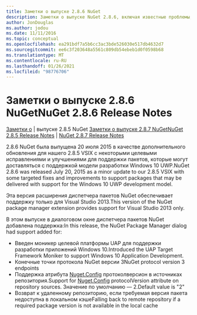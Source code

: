 ```yaml
---
title: Заметки о выпуске 2.8.6 NuGet
description: Заметки о выпуске NuGet 2.8.6, включая известные проблемы, исправления ошибок, добавленные функции и DCR.
author: JonDouglas
ms.author: jodou
ms.date: 11/11/2016
ms.topic: conceptual
ms.openlocfilehash: ea291bdf7a5b6cc3ac3bde526030e517db4632d7
ms.sourcegitcommit: ee6c3f203648a5561c809db54ebeb1d0f0598b68
ms.translationtype: MT
ms.contentlocale: ru-RU
ms.lasthandoff: 01/26/2021
ms.locfileid: "98776706"
---
```

# <a name="nuget-286-release-notes"></a><span data-ttu-id="c6377-103">Заметки о выпуске 2.8.6 NuGet</span><span class="sxs-lookup"><span data-stu-id="c6377-103">NuGet 2.8.6 Release Notes</span></span>

<span data-ttu-id="c6377-104">[Заметки о](../release-notes/nuget-2.8.5.md)  |  выпуске 2.8.5 NuGet [Заметки о выпуске 2.8.7 NuGet](../release-notes/nuget-2.8.7.md)</span><span class="sxs-lookup"><span data-stu-id="c6377-104">[NuGet 2.8.5 Release Notes](../release-notes/nuget-2.8.5.md) | [NuGet 2.8.7 Release Notes](../release-notes/nuget-2.8.7.md)</span></span>

<span data-ttu-id="c6377-105">2.8.6 NuGet была выпущена 20 июля 2015 в качестве дополнительного обновления для нашего 2.8.5 VSIX с некоторыми целевыми исправлениями и улучшениями для поддержки пакетов, которые могут доставляться с поддержкой модели разработки Windows 10 UWP.</span><span class="sxs-lookup"><span data-stu-id="c6377-105">NuGet 2.8.6 was released July 20, 2015 as a minor update to our 2.8.5 VSIX with some targeted fixes and improvements to support packages that may be delivered with support for the Windows 10 UWP development model.</span></span>

<span data-ttu-id="c6377-106">Эта версия расширения диспетчера пакетов NuGet обеспечивает поддержку только для Visual Studio 2013.</span><span class="sxs-lookup"><span data-stu-id="c6377-106">This version of the NuGet package manager extension provides support for Visual Studio 2013 only.</span></span>

<span data-ttu-id="c6377-107">В этом выпуске в диалоговом окне диспетчера пакетов NuGet добавлена поддержка:</span><span class="sxs-lookup"><span data-stu-id="c6377-107">In this release, the NuGet Package Manager dialog had support added for:</span></span>

* <span data-ttu-id="c6377-108">Введен моникер целевой платформы UAP для поддержки разработки приложений Windows 10.</span><span class="sxs-lookup"><span data-stu-id="c6377-108">Introduced the UAP Target Framework Moniker to support Windows 10 Application Development.</span></span>
* <span data-ttu-id="c6377-109">Конечные точки протокола NuGet версии 3</span><span class="sxs-lookup"><span data-stu-id="c6377-109">NuGet protocol version 3 endpoints</span></span>
* <span data-ttu-id="c6377-110">Поддержка атрибута [Nuget.Config](../consume-packages/configuring-nuget-behavior.md) протоколверсион в источниках репозитория.</span><span class="sxs-lookup"><span data-stu-id="c6377-110">Support for [Nuget.Config](../consume-packages/configuring-nuget-behavior.md) protocolVersion attribute on repository sources.</span></span> <span data-ttu-id="c6377-111">Значение по умолчанию — 2.</span><span class="sxs-lookup"><span data-stu-id="c6377-111">Default value is "2"</span></span>
* <span data-ttu-id="c6377-112">Возврат к удаленному репозиторию, если требуемая версия пакета недоступна в локальном кэше</span><span class="sxs-lookup"><span data-stu-id="c6377-112">Falling back to remote repository if a required package version is not available in the local cache</span></span>